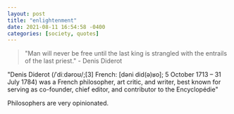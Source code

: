 ```yaml
---
layout: post
title: "enlightenment"
date: 2021-08-11 16:54:58 -0400
categories: [society, quotes]
---
```


> "Man will never be free until the last king is strangled with the entrails of the last priest." - Denis Diderot

"Denis Diderot (/ˈdiːdəroʊ/;[3] French: [dəni did(ə)ʁo]; 5 October 1713 – 31 July 1784) was a French philosopher, art critic, and writer, best known for serving as co-founder, chief editor, and contributor to the Encyclopédie"

Philosophers are very opinionated.